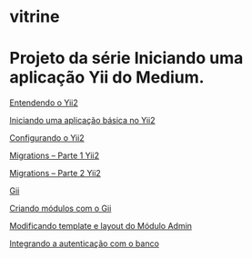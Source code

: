# vitrine

Projeto da série Iniciando uma aplicação Yii do Medium.
============================

[Entendendo o Yii2](https://medium.com/@calcionit/entendendo-o-yii2-49da4a5f965c#.zalvb9ize)

[Iniciando uma aplicação básica no Yii2](https://medium.com/@calcionit/iniciando-uma-aplicação-básica-no-yii2-ecb573a210f6#.reo67ddu6)

[Configurando o Yii2](https://medium.com/@calcionit/configurando-o-yii2-cd6ec7b98d87#.e9n1md7rz)

[Migrations – Parte 1 Yii2](https://medium.com/@calcionit/configurando-o-yii2-cd6ec7b98d87#.e9n1md7rz)

[Migrations – Parte 2 Yii2](https://medium.com/@calcionit/migrations-no-yii-framework-2-parte-2-b5080807b01d#.owpp8yi89)

[Gii](https://medium.com/@calcionit/gii-441e6a6b3945)

[Criando módulos com o Gii](https://medium.com/@calcionit/criando-m%C3%B3dulos-com-o-gii-353a48fee98)

[Modificando template e layout do Módulo Admin](https://medium.com/@calcionit/modificando-template-e-layout-do-m%C3%B3dulo-admin-b3bae2988aa3)

[Integrando a autenticação com o banco](https://medium.com/@calcionit/integrando-a-autentica%C3%A7%C3%A3o-com-o-banco-c1e26423b97f)